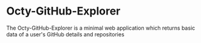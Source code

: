 # Octy-GitHub-Explorer

The Octy-GitHub-Explorer is a minimal web application which returns basic data of a user's GitHub details and repositories
